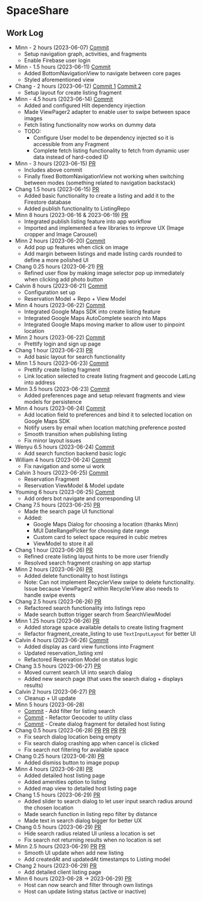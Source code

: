 # SpaceShare

## Work Log

* Minn - 2 hours (2023-06-07) [Commit](https://github.com/jimmyfong0/SpaceShare/commit/f109ce53629aae603deb0c328f073f2243ca8684)
  + Setup navigation graph, activities, and fragments
  + Enable Firebase user login
* Minn - 1.5 hours (2023-06-11) [Commit](https://github.com/jimmyfong0/SpaceShare/commit/37615e8fb5807da3e3a38e14798c2ed30593bea4)
  + Added BottomNavigationView to navigate between core pages
  + Styled aforementioned view
* Chang - 2 hours (2023-06-12) [Commit 1](https://github.com/jimmyfong0/SpaceShare/commit/05d7b2810d8050da3f0b95ffc49db9d35c58ce94) [Commit 2](https://github.com/jimmyfong0/SpaceShare/commit/d74179e650e1ebb612b487eed324bc8b970b42ca)
  + Setup layout for create listing fragment
* Minn - 4.5 hours (2023-06-14) [Commit](https://github.com/jimmyfong0/SpaceShare/commit/143493acaf942af6fc6fb7b51004cbc120dc3c34)
  + Added and configured Hilt dependency injection
  + Made ViewPager2 adapter to enable user to swipe between space images
  + Fetch listing functionality now works on dummy data
  + TODO:
    * Configure User model to be dependency injected so it is accessible from any Fragment
    * Complete fetch listing functionality to fetch from dynamic user data instead of hard-coded ID
* Minn - 3 hours (2023-06-15) [PR](https://github.com/zhi-minn/SpaceShare/pull/1)
  + Includes above commit
  + Finally fixed BottomNavigationView not working when switching between modes (something related to navigation backstack)
* Chang 1.5 hours (2023-06-15) [PR](https://github.com/zhi-minn/SpaceShare/pull/2)
  + Added basic functionality to create a listing and add it to the Firestore database
  + Added publish functionality to ListingRepo
* Minn 8 hours (2023-06-16 & 2023-06-19) [PR](https://github.com/zhi-minn/SpaceShare/pull/4)
  + Integrated publish listing feature into app workflow
  + Imported and implemented a few libraries to improve UX (Image cropper and Image Carousel)
* Minn 2 hours (2023-06-20) [Commit](https://github.com/zhi-minn/SpaceShare/commit/afe103dff8eb470131625dc7ee3822b25fd18c17)
  + Add pop up features when click on image
  + Add margin between listings and made listing cards rounded to define a more polished UI
* Chang 0.25 hours (2023-06-21) [PR](https://github.com/zhi-minn/SpaceShare/pull/7)
  + Refined user flow by making image selector pop up immediately when clicking add photo button
* Calvin 8 hours (2023-06-21) [Commit](https://github.com/zhi-minn/SpaceShare/commit/d9a03400c663057542c95667aeaaf45530e48fda)
  + Configuration set up
  + Reservation Model + Repo + View Model
* Minn 4 hours (2023-06-22) [Commit](https://github.com/zhi-minn/SpaceShare/commit/bf48ab35e41d3e4afb1cc6b549f6f23f465c3f0b)
  * Integrated Google Maps SDK into create listing feature
  * Integrated Google Maps AutoComplete search into Maps
  * Integrated Google Maps moving marker to allow user to pinpoint location
* Minn 2 hours (2023-06-22) [Commit](https://github.com/zhi-minn/SpaceShare/commit/3f114b2e3dea51586535340a63d202420138b62a)
  + Prettify login and sign up page
* Chang 1 hour (2023-06-23) [PR](https://github.com/zhi-minn/SpaceShare/pull/10)
  + Add basic layout for search functionality 
* Minn 1.5 hours (2023-06-23) [Commit](https://github.com/zhi-minn/SpaceShare/commit/f6474ac38fe34e505611876f46784e3e57773eeb)
  + Prettify create listing fragment
  + Link location selected to create listing fragment and geocode LatLng into address
* Minn 3.5 hours (2023-06-23) [Commit](https://github.com/zhi-minn/SpaceShare/commit/99f26037052ae3d4a3b8ae67a5d3df1b11201ce4)
  + Added preferences page and setup relevant fragments and view models for persistence
* Minn 4 hours (2023-06-24) [Commit](https://github.com/zhi-minn/SpaceShare/commit/69bc5cbb51395490d0d53e8e012257a18876dc87)
  + Add location field to preferences and bind it to selected location on Google Maps SDK
  + Notify users by email when location matching preference posted
  + Smooth transition when publishing listing
  + Fix minor layout issues
* Wenyu 6.5 hours (2023-06-24) [Commit](https://github.com/zhi-minn/SpaceShare/commit/5dd65c145d37174ee481fb2a321a23c7dad34d33)
  + Add search function backend basic logic
* William 4 hours (2023-06-24) [Commit](https://github.com/zhi-minn/SpaceShare/commit/592a4a40a51642cbec2361ea6105ec8615ea6d90)
  + Fix navigation and some ui work
* Calvin 3 hours (2023-06-25) [Commit](https://github.com/zhi-minn/SpaceShare/commit/15e6bc9c17880f90c430241c6d606045ce01faea)
  + Reservation Fragment
  + Reservation ViewModel & Model update
* Youming 6 hours (2023-06-25) [Commit](https://github.com/zhi-minn/SpaceShare/commit/13b0d66d08eec3bb02302ae6908724874cec2452)
  + Add orders bot navigate and corresponding UI
* Chang 7.5 hours (2023-06-25) [PR](https://github.com/zhi-minn/SpaceShare/pull/12)
  * Made the search page UI functional
  * Added:
    * Google Maps Dialog for choosing a location (thanks Minn)
    * MUI DateRangePicker for choosing date range
    * Custom card to select space required in cubic metres
    * ViewModel to store it all
* Chang 1 hour (2023-06-26) [PR](https://github.com/zhi-minn/SpaceShare/pull/13)
  * Refined create listing layout hints to be more user friendly
  * Resolved search fragment crashing on app startup
* Minn 2 hours (2023-06-26) [PR](https://github.com/zhi-minn/SpaceShare/pull/14)
  + Added delete functionality to host listings
  + Note: Can not implement RecyclerView swipe to delete functionality. Issue because ViewPager2 within RecyclerView also needs to handle swipe events
* Chang 2.5 hours (2023-06-26) [PR](https://github.com/zhi-minn/SpaceShare/pull/16)
  * Refactored search functionality into listings repo
  * Made search button trigger search from SearchViewModel
* Minn 1.25 hours (2023-06-26) [PR](https://github.com/zhi-minn/SpaceShare/pull/18)
  * Added storage space available details to create listing fragment
  * Refactor fragment_create_listing to use `TextInputLayout` for better UI
* Calvin 4 hours (2023-06-26) [Commit](https://github.com/zhi-minn/SpaceShare/commit/4c30f5e337a0f55a84b901e4607df3ed86dc6a78)
  + Added display as card view functions into Fragment
  + Updated reservation_listing xml
  + Refactored Reservation Model on status logic
* Chang 3.5 hours (2023-06-27) [PR](https://github.com/zhi-minn/SpaceShare/pull/20)
  * Moved current search UI into search dialog
  * Added new search page (that uses the search dialog + displays results)
* Calvin 2 hours (2023-06-27) [PR](https://github.com/zhi-minn/SpaceShare/commit/22bf8fcea227888fbd5a0f84d3726c92953404e0)
  + Cleanup + UI update
* Minn 5 hours (2023-06-28)
  * [Commit](https://github.com/zhi-minn/SpaceShare/commit/5038764e2e16ca5c7027a66cc8c9114138d1809b) - Add filter for listing search
  * [Commit](https://github.com/zhi-minn/SpaceShare/commit/5629599f9af07d9e93f1035894103acd268ac9ff) - Refactor Geocoder to utility class
  * [Commit](https://github.com/zhi-minn/SpaceShare/commit/75b7a5488739899f25d92d053b0083ad8ba9dc5f) - Create dialog fragment for detailed host listing
* Chang 0.5 hours (2023-06-28) [PR](https://github.com/zhi-minn/SpaceShare/pull/26) [PR](https://github.com/zhi-minn/SpaceShare/pull/27) [PR](https://github.com/zhi-minn/SpaceShare/pull/28) [PR](https://github.com/zhi-minn/SpaceShare/pull/30)
  * Fix search dialog location being empty
  * Fix search dialog crashing app when cancel is clicked
  * Fix search not filtering for available space
* Chang 0.25 hours (2023-06-28) [PR](https://github.com/zhi-minn/SpaceShare/pull/32)
  * Added dismiss button to image popup 
* Minn 4 hours (2023-06-28) [PR](https://github.com/zhi-minn/SpaceShare/pull/33)
  * Added detailed host listing page
  * Added amenities option to listing
  * Added map view to detailed host listing page
* Chang 1.5 hours (2023-06-29) [PR](https://github.com/zhi-minn/SpaceShare/pull/34)
  * Added slider to search dialog to let user input search radius around the chosen location
  * Made search function in listing repo filter by distance
  * Made text in search dialog bigger for better UX
* Chang 0.5 hours (2023-06-29) [PR](https://github.com/zhi-minn/SpaceShare/pull/35)
  * Hide search radius related UI unless a location is set
  * Fix search not returning results when no location is set
* Minn 2.5 hours (2023-06-29) [PR](https://github.com/zhi-minn/SpaceShare/pull/38) [PR](https://github.com/zhi-minn/SpaceShare/pull/39)
  * Smooth UI update when add new listing
  * Add createdAt and updatedAt timestamps to Listing model
* Chang 2 hours (2023-06-29) [PR](https://github.com/zhi-minn/SpaceShare/pull/40)
  * Add detailed client listing page
* Minn 6 hours (2023-06-28 -> 2023-06-29) [PR](https://github.com/zhi-minn/SpaceShare/pull/41)
  * Host can now search and filter through own listings
  * Host can update listing status (active or inactive)